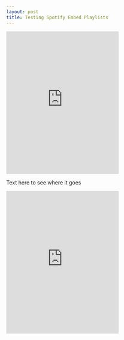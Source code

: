 ```yaml
---
layout: post
title: Testing Spotify Embed Playlists
---
```


<iframe src="https://open.spotify.com/embed/user/127609811/playlist/48f37gBzqnvEZ3xEnana2M" width="300" height="380" frameborder="0" allowtransparency="true" allow="encrypted-media"></iframe>

Text here to see where it goes

<iframe src="https://open.spotify.com/embed/user/127609811/playlist/0YzgKE1poc1hL0jLqWVyvJ" width="300" height="380" frameborder="0" allowtransparency="true" allow="encrypted-media"></iframe>